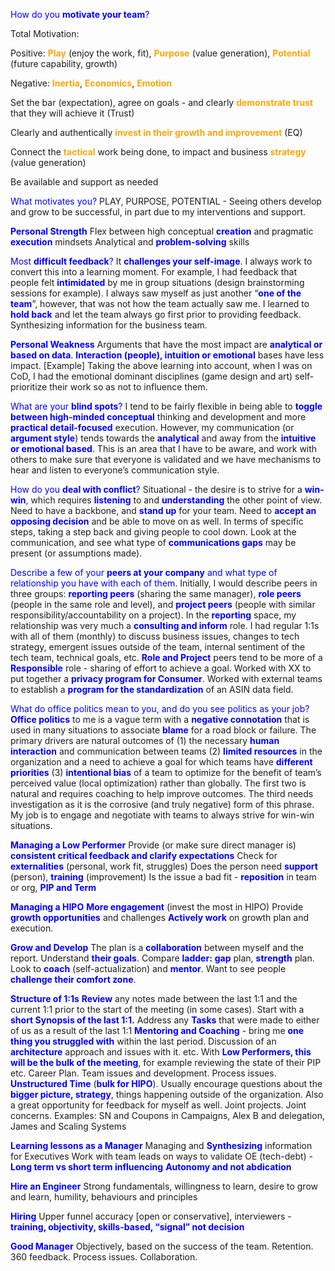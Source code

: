 <span style="color:blue">How do you **motivate your team**?</span>

Total Motivation:

  Positive: <span style="color:orange">**Play**</span> (enjoy the work, fit), <span style="color:orange">**Purpose**</span> (value generation), <span style="color:orange">**Potential**</span> (future capability, growth)
  
  Negative: <span style="color:orange">**Inertia**</span>, <span style="color:orange">**Economics**</span>, <span style="color:orange">**Emotion**</span>

Set the bar (expectation), agree on goals - and clearly <span style="color:orange">**demonstrate trust**</span> that they will achieve it (Trust)

Clearly and authentically <span style="color:orange">**invest in their growth and improvement**</span> (EQ)

Connect the <span style="color:orange">**tactical**</span> work being done, to impact and business <span style="color:orange">**strategy**</span> (value generation)

Be available and support as needed

<span style="color:blue">What motivates you?</span>
PLAY, PURPOSE, POTENTIAL - Seeing others develop and grow to be successful, in part due to my interventions and support.

<span style="color:blue">**Personal Strength**</span>
Flex between high conceptual <span style="color:blue">**creation**</span> and pragmatic <span style="color:blue">**execution**</span> mindsets
Analytical and <span style="color:blue">**problem-solving**</span> skills

<span style="color:blue">Most **difficult feedback**?</span>
It <span style="color:blue">**challenges your self-image**</span>. I always work to convert this into a learning moment. For example, I had feedback that people felt <span style="color:blue">**intimidated**</span> by me in group situations (design brainstorming sessions for example). I always saw myself as just another “<span style="color:blue">**one of the team**</span>”, however, that was not how the team actually saw me. I learned to <span style="color:blue">**hold back**</span> and let the team always go first prior to providing feedback.
Synthesizing information for the business team.

<span style="color:blue">**Personal Weakness**</span>
Arguments that have the most impact are <span style="color:blue">**analytical or based on data**</span>.
<span style="color:blue">**Interaction (people), intuition or emotional**</span> bases have less impact.
[Example] Taking the above learning into account, when I was on CoD, I had the emotional dominant disciplines (game design and art) self-prioritize their work so as not to influence them.

<span style="color:blue">What are your **blind spots**?</span>
I tend to be fairly flexible in being able to <span style="color:blue">**toggle between high-minded conceptual**</span> thinking and development and more <span style="color:blue">**practical detail-focused**</span> execution. However, my communication (or <span style="color:blue">**argument style**</span>) tends towards the <span style="color:blue">**analytical**</span> and away from the <span style="color:blue">**intuitive or emotional based**</span>. This is an area that I have to be aware, and work with others to make sure that everyone is validated and we have mechanisms to hear and listen to everyone’s communication style.

<span style="color:blue">How do you **deal with conflict**?</span>
Situational - the desire is to strive for a <span style="color:blue">**win-win**</span>, which requires <span style="color:blue">**listening**</span> to and <span style="color:blue">**understanding**</span> the other point of view. Need to have a backbone, and <span style="color:blue">**stand up**</span> for your team. Need to <span style="color:blue">**accept an opposing decision**</span> and be able to move on as well. In terms of specific steps, taking a step back and giving people to cool down. Look at the communication, and see what type of <span style="color:blue">**communications gaps**</span> may be present (or assumptions made). 

<span style="color:blue">Describe a few of your **peers at your company** and what type of relationship you have with each of them.</span>
Initially, I would describe peers in three groups: <span style="color:blue">**reporting peers**</span> (sharing the same manager), <span style="color:blue">**role peers**</span> (people in the same role and level), and <span style="color:blue">**project peers**</span> (people with similar responsibility/accountability on a project). In the <span style="color:blue">**reporting**</span> space, my relationship was very much a <span style="color:blue">**consulting and inform**</span> role. I had regular 1:1s with all of them (monthly) to discuss business issues, changes to tech strategy, emergent issues outside of the team, internal sentiment of the tech team, technical goals, etc. <span style="color:blue">**Role and Project**</span> peers tend to be more of a <span style="color:blue">**Responsible**</span> role - sharing of effort to achieve a goal. Worked with XX to put together a <span style="color:blue">**privacy program for Consumer**</span>. Worked with external teams to establish a <span style="color:blue">**program for the standardization**</span> of an ASIN data field.

<span style="color:blue">What do office politics mean to you, and do you see politics as your job?</span>
<span style="color:blue">**Office politics**</span> to me is a vague term with a <span style="color:blue">**negative connotation**</span> that is used in many situations to associate <span style="color:blue">**blame**</span> for a road block or failure. The primary drivers are natural outcomes of (1) the necessary <span style="color:blue">**human interaction**</span> and communication between teams (2) <span style="color:blue">**limited resources**</span> in the organization and a need to achieve a goal for which teams have <span style="color:blue">**different priorities**</span> (3) <span style="color:blue">**intentional bias**</span> of a team to optimize for the benefit of team’s perceived value (local optimization) rather than globally. The first two is natural and requires coaching to help improve outcomes. The third needs investigation as it is the corrosive (and truly negative) form of this phrase.
My job is to engage and negotiate with teams to always strive for win-win situations.

<span style="color:blue">**Managing a Low Performer**</span>
Provide (or make sure direct manager is) <span style="color:blue">**consistent critical feedback and clarify expectations**</span>
Check for <span style="color:blue">**externalities**</span> (personal, work fit, struggles)
Does the person need <span style="color:blue">**support**</span> (person), <span style="color:blue">**training**</span> (improvement)
Is the issue a bad fit - <span style="color:blue">**reposition**</span> in team or org, <span style="color:blue">**PIP and Term**</span>

<span style="color:blue">**Managing a HIPO**</span>
<span style="color:blue">**More engagement**</span> (invest the most in HIPO)
Provide <span style="color:blue">**growth opportunities**</span> and challenges
<span style="color:blue">**Actively work**</span> on growth plan and execution.

<span style="color:blue">**Grow and Develop**</span>
The plan is a <span style="color:blue">**collaboration**</span> between myself and the report. Understand <span style="color:blue">**their goals**</span>.
Compare <span style="color:blue">**ladder:**</span> <span style="color:blue">**gap**</span> plan, <span style="color:blue">**strength**</span> plan. 
Look to <span style="color:blue">**coach**</span> (self-actualization) and <span style="color:blue">**mentor**</span>. 
Want to see people <span style="color:blue">**challenge their comfort zone**</span>. 

<span style="color:blue">**Structure of 1:1s**</span>
<span style="color:blue">**Review**</span> any notes made between the last 1:1 and the current 1:1 prior to the start of the meeting (in some cases).
Start with a <span style="color:blue">**short Synopsis of the last 1:1.**</span> 
Address any <span style="color:blue">**Tasks**</span> that were made to either of us as a result of the last 1:1
<span style="color:blue">**Mentoring and Coaching**</span> - bring me <span style="color:blue">**one thing you struggled with**</span> within the last period. Discussion of an <span style="color:blue">**architecture**</span> approach and issues with it. etc. With <span style="color:blue">**Low Performers, this will be the bulk of the meeting**</span>, for example reviewing the state of their PIP etc. Career Plan. Team issues and development. Process issues.
<span style="color:blue">**Unstructured Time**</span> (<span style="color:blue">**bulk for HIPO**</span>). Usually encourage questions about the <span style="color:blue">**bigger picture, strategy**</span>, things happening outside of the organization. Also a great opportunity for feedback for myself as well. Joint projects. Joint concerns.
Examples: SN and Coupons in Campaigns, Alex B and delegation, James and Scaling Systems

<span style="color:blue">**Learning lessons as a Manager**</span>
Managing and <span style="color:blue">**Synthesizing**</span> information for Executives
Work with team leads on ways to validate OE (tech-debt) - <span style="color:blue">**Long term vs short term influencing**</span>
<span style="color:blue">**Autonomy and not abdication**</span>

<span style="color:blue">**Hire an Engineer**</span>
Strong fundamentals, willingness to learn, desire to grow and learn, humility, behaviours and principles

<span style="color:blue">**Hiring**</span>
Upper funnel accuracy [open or conservative], interviewers - <span style="color:blue">**training, objectivity, skills-based, “signal” not decision**</span>

<span style="color:blue">**Good Manager**</span>
Objectively, based on the success of the team. Retention. 360 feedback. Process issues. Collaboration.
